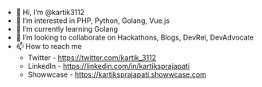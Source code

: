 - 👋 Hi, I’m @kartik3112
- 👀 I’m interested in PHP, Python, Golang, Vue.js
- 🌱 I’m currently learning Golang
- 💞️ I’m looking to collaborate on Hackathons, Blogs, DevRel, DevAdvocate
- 📫 How to reach me
  - Twitter - https://twitter.com/kartik_3112
  - LinkedIn - https://linkedin.com/in/kartiksprajapati
  - Showwcase - https://kartiksprajapati.showwcase.com

<!---
kartik3112/kartik3112 is a ✨ special ✨ repository because its `README.md` (this file) appears on your GitHub profile.
You can click the Preview link to take a look at your changes.
--->
